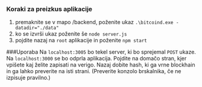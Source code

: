 ### Koraki za preizkus aplikacije
1. premaknite se v mapo /backend, poženite ukaz `.\bitcoind.exe -datadir="./data"`
2. ko se izvrši ukaz poženite še `node server.js`  
3. pojdite nazaj na `root` aplikacije in poženite `npm start`

###Uporaba
Na `localhost:3005` bo tekel server, ki bo sprejemal `POST` ukaze. Na `localhost:3000` se bo odprla aplikacija. 
Pojdite na domačo stran, kjer vpišete kaj želite zapisati na verigo. Nazaj dobite hash, ki ga vrne blockhain in ga lahko preverite na isti strani. (Preverite konzolo brskalnika, če ne izpisuje pravilno.)
